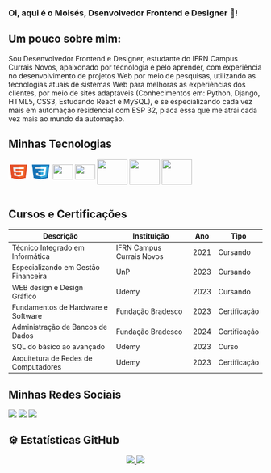 ### Oi, aqui é o Moisés, Dsenvolvedor Frontend e Designer 🦅! 

## Um pouco sobre mim:
<div>
  <p>
    Sou Desenvolvedor Frontend e Designer, estudante do IFRN Campus Currais Novos, apaixonado por tecnologia e pelo aprender, com experiência no desenvolvimento de projetos 
    Web por meio de pesquisas, utilizando as tecnologias atuais de sistemas Web para melhoras as experiências dos clientes, por meio de sites 
     adaptáveis (Conhecimentos em: Python, Django, HTML5, CSS3, Estudando React e MySQL), 
    e se especializando cada vez mais em automação residencial com ESP 32, placa essa que me atrai cada vez mais ao mundo da automação.
  </p>
</div>

## Minhas Tecnologias  
  
<div style="display: inline_block"> 
  <img align="center" alt="HTML" height="30" width="40" src="https://raw.githubusercontent.com/devicons/devicon/master/icons/html5/html5-original.svg">
  <img align="center" alt="CSS" height="30" width="40" src="https://raw.githubusercontent.com/devicons/devicon/master/icons/css3/css3-original.svg">
  
  <img align="center" height="30" width="40" src="https://cdn.jsdelivr.net/gh/devicons/devicon/icons/python/python-original-wordmark.svg" />
  <img align="center" height="30" width="40" src="https://cdn.jsdelivr.net/gh/devicons/devicon/icons/django/django-plain.svg" />
  <img align="center" height="50" width="60" src="https://cdn.jsdelivr.net/gh/devicons/devicon/icons/react/react-original.svg" />
       
  <img  align="center" height="50" width="60" src="https://cdn.jsdelivr.net/gh/devicons/devicon/icons/arduino/arduino-original-wordmark.svg" />
             
  
  <img align="center" height="50" width="60" src="https://cdn.jsdelivr.net/gh/devicons/devicon/icons/linux/linux-original.svg" />
          
          
 
</div><br>

## Cursos e Certificações

Descrição   | Instituição   | Ano | Tipo
--------- | --------- | ------ | ------
Técnico Integrado em Informática | IFRN Campus Currais Novos | 2021 | Cursando
Especializando em Gestão Financeira | UnP | 2023 | Cursando
WEB design e Design Gráfico | Udemy | 2023 | Cursando
Fundamentos de Hardware e Software | Fundação Bradesco | 2023 | Certificação
Administração de Bancos de Dados | Fundação Bradesco | 2024 | Certificação
SQL do básico ao avançado | Udemy | 2023 | Curso
Arquitetura de Redes de Computadores| Udemy | 2023 | Certificação

## Minhas Redes Sociais
  
<div> 
  <a href="https://wa.me/5584991397509" target="_blank"><img src="https://img.shields.io/badge/WhatsApp-25D366?style=for-the-badge&logo=whatsapp&logoColor=white" target="_blank"></a>
  <a href="https://www.instagram.com/_josemoises__/" target="_blank"><img src="https://img.shields.io/badge/-Instagram-%23E4405F?style=for-the-badge&logo=instagram&logoColor=white" target="_blank"></a>
  <a href="https://www.linkedin.com/in/jos%C3%A9-mois%C3%A9s-72318b2b2/" target="_blank"><img src="https://img.shields.io/badge/-LinkedIn-%230077B5?style=for-the-badge&logo=linkedin&logoColor=white" target="_blank"></a> 
</div>

## ⚙️ Estatísticas GitHub

<div align="center">
  <a href="https://github.com/moiseslops">
  <img height="170em" src="https://github-readme-stats.vercel.app/api?username=moiseslops&show_icons=true&theme=dark&include_all_commits=true&count_private=true"/>
  <img height="170em" src="https://github-readme-stats.vercel.app/api/top-langs/?username=moiseslops&layout=compact&langs_count=7&theme=dark"/>
</div>

